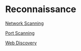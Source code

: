# Reconnaissance

[Network Scanning](Network-Scanning)

[Port Scanning](Port-Scanning)

[Web Discovery](Web-Discovery)
